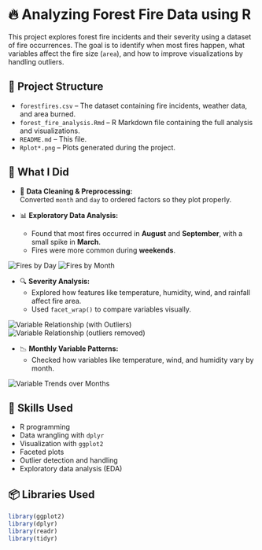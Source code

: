 # 🔥 Analyzing Forest Fire Data using R

This project explores forest fire incidents and their severity using a dataset of fire occurrences. The goal is to identify when most fires happen, what variables affect the fire size (`area`), and how to improve visualizations by handling outliers.

## 📁 Project Structure

- `forestfires.csv` – The dataset containing fire incidents, weather data, and area burned.
- `forest_fire_analysis.Rmd` – R Markdown file containing the full analysis and visualizations.
- `README.md` – This file.
- `Rplot*.png` – Plots generated during the project.

## 🚀 What I Did

- 🧹 **Data Cleaning & Preprocessing:**  
  Converted `month` and `day` to ordered factors so they plot properly.

- 📊 **Exploratory Data Analysis:**  
  - Found that most fires occurred in **August** and **September**, with a small spike in **March**.  
  - Fires were more common during **weekends**.

![Fires by Day](Rplot03.png)
![Fires by Month](Rplot04.png)

- 🔍 **Severity Analysis:**  
  - Explored how features like temperature, humidity, wind, and rainfall affect fire area.  
  - Used `facet_wrap()` to compare variables visually.

![Variable Relationship (with Outliers)](Rplot01.png)
![Variable Relationship (outliers removed)](Rplot.png)

- 📉 **Monthly Variable Patterns:**  
  - Checked how variables like temperature, wind, and humidity vary by month.

![Variable Trends over Months](Rplot02.png)

## 🧠 Skills Used

- R programming  
- Data wrangling with `dplyr`  
- Visualization with `ggplot2`  
- Faceted plots  
- Outlier detection and handling  
- Exploratory data analysis (EDA)

## 📦 Libraries Used

```r
library(ggplot2)
library(dplyr)
library(readr)
library(tidyr)
